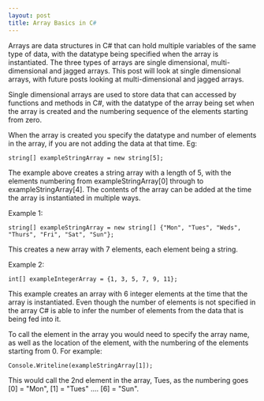 ```yaml
---
layout: post
title: Array Basics in C#
---
```



Arrays are data structures in C# that can hold multiple variables of the same type of data, with the datatype being specified when the array is instantiated. The three types of arrays are single dimensional, multi-dimensional and jagged arrays.
This post will look at single dimensional arrays, with future posts looking at multi-dimensional and jagged arrays.


Single dimensional arrays are used to store data that can accessed by functions and methods in C#, with the datatype of the array being set when the array is created and the numbering sequence of the elements starting from zero.


When the array is created you specify the datatype and number of elements in the array, if you are not adding the data at that time. Eg:
```
string[] exampleStringArray = new string[5];
```
The example above creates a string array with a length of 5, with the elements numbering from exampleStringArray[0] through to exampleStringArray[4]. The contents of the array can be added at the time the array is instantiated in multiple ways.

Example 1:
```
string[] exampleStringArray = new string[] {"Mon", "Tues", "Weds", "Thurs", "Fri", "Sat", "Sun"};
```
This creates a new array with 7 elements, each element being a string.

Example 2:
```
int[] exampleIntegerArray = {1, 3, 5, 7, 9, 11};
```
This example creates an array with 6 integer elements at the time that the array is instantiated. Even though the number of elements is not specified in the array C# is able to infer the number of elements from the data that is being fed into it.


To call the element in the array you would need to specify the array name, as well as the location of the element, with the numbering of the elements starting from 0. For example:
```
Console.Writeline(exampleStringArray[1]);
```
This would call the 2nd element in the array, Tues, as the numbering goes [0] = "Mon", [1] = "Tues"  .... [6] = "Sun".
